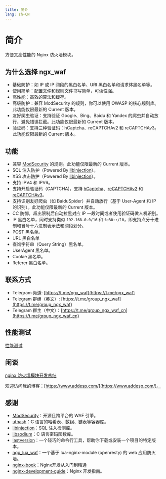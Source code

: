 ```yaml
---
title: 简介
lang: zh-CN
---
```


# 简介

方便又高性能的 Nginx 防火墙模块。

## 为什么选择 ngx_waf

* 基础防护：如 IP 或 IP 网段的黑白名单、URI 黑白名单和请求体黑名单等。
* 使用简单：配置文件和规则文件书写简单，可读性强。
* 高性能：高效的算法和缓存。
* 高级防护：兼容 ModSecurity 的规则，你可以使用 OWASP 的核心规则库。此功能仅限最新的 Current 版本。
* 友好爬虫验证：支持验证 Google、Bing、Baidu 和 Yandex 的爬虫并自动放行，避免错误拦截。此功能仅限最新的 Current 版本。
* 验证码：支持三种验证码：hCaptcha、reCAPTCHAv2 和 reCAPTCHAv3。此功能仅限最新的 Current 版本。

## 功能

* 兼容 [ModSecurity](https://github.com/SpiderLabs/ModSecurity) 的规则。此功能仅限最新的 Current 版本。
* SQL 注入防护（Powered By [libinjection](https://github.com/libinjection/libinjection)）。
* XSS 攻击防护（Powered By [libinjection](https://github.com/libinjection/libinjection)）。
* 支持 IPV4 和 IPV6。
* 支持开启验证码（CAPTCHA)，支持 [hCaptcha](https://www.hcaptcha.com/)、[reCAPTCHAv2](https://developers.google.com/recaptcha) 和 [reCAPTCHAv3](https://developers.google.com/recaptcha)。
* 支持识别友好爬虫（如 BaiduSpider）并自动放行（基于 User-Agent 和 IP 的识别）。此功能仅限最新的 Current 版本。
* CC 防御，超出限制后自动拉黑对应 IP 一段时间或者使用验证码做人机识别。
* IP 黑白名单，同时支持类似 `192.168.0.0/16` 和 `fe80::/10`，即支持点分十进制和冒号十六进制表示法和网段划分。
* POST 黑名单。
* URL 黑白名单
* 查询字符串（Query String）黑名单。
* UserAgent 黑名单。
* Cookie 黑名单。
* Referer 黑白名单。

## 联系方式

* Telegram 频道: [https://t.me/ngx_waf](https://t.me/ngx_waf)
* Telegram 群组（英文）: [https://t.me/group_ngx_waf](https://t.me/group_ngx_waf)
* Telegram 群主（中文）：[https://t.me/group_ngx_waf_cn](https://t.me/group_ngx_waf_cn)

## 性能测试

[性能测试](test.md#性能测试)

## 闲谈

[nginx 防火墙模块开发总结](https://www.addesp.com/archives/2876)

欢迎访问我的博客：[https://www.addesp.com/](https://www.addesp.com/)。

## 感谢

* [ModSecurity](https://github.com/SpiderLabs/ModSecurity)：开源且跨平台的 WAF 引擎。
* [uthash](https://github.com/troydhanson/uthash)：C 语言的哈希表、数组、链表等容器库。
* [libinjection](https://github.com/libinjection/libinjection)：SQL 注入检测库。
* [libsodium](https://github.com/jedisct1/libsodium)：C 语言密码函数库。
* [lastversion](https://github.com/dvershinin/lastversion)：一个轻巧的命令行工具，帮助你下载或安装一个项目的特定版本。
* [ngx_lua_waf](https://github.com/loveshell/ngx_lua_waf)：一个基于 lua-nginx-module (openresty) 的 web 应用防火墙。 
* [nginx-book](https://github.com/taobao/nginx-book)：Nginx开发从入门到精通 
* [nginx-development-guide](https://github.com/baishancloud/nginx-development-guide)：Nginx 开发指南。

